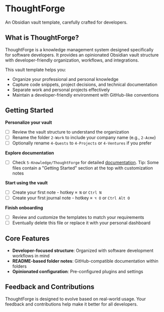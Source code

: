 # ThoughtForge

An Obsidian vault template, carefully crafted for developers.

## What is ThoughtForge?

ThoughtForge is a knowledge management system designed specifically for software developers. It provides an opinionated Obsidian vault structure with developer-friendly organization, workflows, and integrations.

This vault template helps you:

- Organize your professional and personal knowledge
- Capture code snippets, project decisions, and technical documentation
- Separate work and personal projects effectively
- Maintain a developer-friendly environment with GitHub-like conventions

## Getting Started

**Personalize your vault**
- [ ] Review the vault structure to understand the organization
- [ ] Rename the folder `2-Work` to include your company name (e.g., `2-Acme`)
- [ ] Optionally rename `4-Quests` to `4-Projects` or `4-Ventures` if you prefer

**Explore documentation**
- [ ] Check `5-Knowledge/ThoughtForge` for detailed [documentation](5-Knowledge/ThoughtForge/README).
	Tip: Some files contain a "Getting Started" section at the top with customization notes

**Start using the vault**
- [ ] Create your first note - hotkey `⌘ N` or `Ctrl N`
- [ ] Create your first journal note - hotkey `⌘ ⌥ O` or `Ctrl Alt O`

**Finish onboarding**
- [ ] Review and customize the templates to match your requirements
- [ ] Eventually delete this file or replace it with your personal dashboard

## Core Features

- **Developer-focused structure**: Organized with software development workflows in mind
- **README-based folder notes**: GitHub-compatible documentation within folders
- **Opinionated configuration**: Pre-configured plugins and settings

## Feedback and Contributions

ThoughtForge is designed to evolve based on real-world usage. Your feedback and contributions help make it better for all developers.

